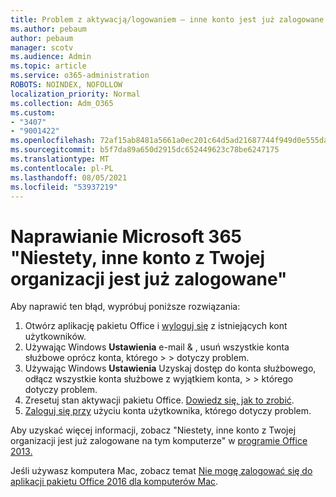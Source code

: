 ```yaml
---
title: Problem z aktywacją/logowaniem — inne konto jest już zalogowane
ms.author: pebaum
author: pebaum
manager: scotv
ms.audience: Admin
ms.topic: article
ms.service: o365-administration
ROBOTS: NOINDEX, NOFOLLOW
localization_priority: Normal
ms.collection: Adm_O365
ms.custom:
- "3407"
- "9001422"
ms.openlocfilehash: 72af15ab8481a5661a0ec201c64d5ad21687744f949d0e555da21baf269a780f
ms.sourcegitcommit: b5f7da89a650d2915dc652449623c78be6247175
ms.translationtype: MT
ms.contentlocale: pl-PL
ms.lasthandoff: 08/05/2021
ms.locfileid: "53937219"
---
```

# <a name="fixing-the-microsoft-365-apps-sorry-another-account-from-your-organization-is-already-signed-in-message"></a>Naprawianie Microsoft 365 "Niestety, inne konto z Twojej organizacji jest już zalogowane"

Aby naprawić ten błąd, wypróbuj poniższe rozwiązania:

1. Otwórz aplikację pakietu Office i [wyloguj się](https://support.office.com/article/5a20dc11-47e9-4b6f-945d-478cb6d92071) z istniejących kont użytkowników.   
2. Używając Windows **Ustawienia** e-mail & , usuń wszystkie konta służbowe oprócz konta, którego  >    >  dotyczy problem. 
3. Używając Windows **Ustawienia** Uzyskaj dostęp do konta służbowego, odłącz wszystkie konta służbowe z wyjątkiem konta,  >    >  którego dotyczy problem. 
4. Zresetuj stan aktywacji pakietu Office. [Dowiedz się, jak to zrobić](https://docs.microsoft.com/office365/troubleshoot/activation/reset-office-365-proplus-activation-state
).
5. [Zaloguj się przy](https://support.office.com/article/628ea040-f265-49de-b986-be09c3ebf8a9) użyciu konta użytkownika, którego dotyczy problem. 

Aby uzyskać więcej informacji, zobacz "Niestety, inne konto z Twojej organizacji jest już zalogowane na tym komputerze" w [programie Office 2013.](https://docs.microsoft.com/office/troubleshoot/error-messages/another-account-already-signed-in)

Jeśli używasz komputera Mac, zobacz temat [Nie mogę zalogować się do aplikacji pakietu Office 2016 dla komputerów Mac](https://docs.microsoft.com/office365/troubleshoot/authentication/sign-in-to-office-2016-for-mac-fail).